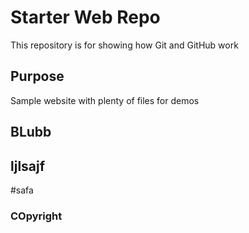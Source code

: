 # Starter Web Repo

This repository is for showing how Git and GitHub work

## Purpose

Sample website with plenty of files for demos
## BLubb

## ljlsajf

#safa

### COpyright
